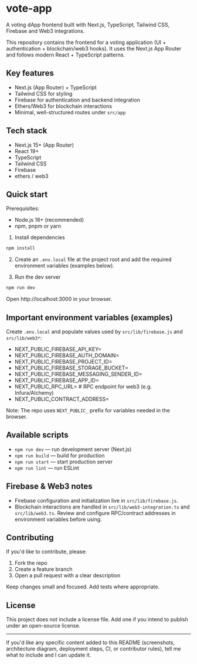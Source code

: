 # vote-app

A voting dApp frontend built with Next.js, TypeScript, Tailwind CSS, Firebase and Web3 integrations.

This repository contains the frontend for a voting application (UI + authentication + blockchain/web3 hooks). It uses the Next.js App Router and follows modern React + TypeScript patterns.

## Key features

- Next.js (App Router) + TypeScript
- Tailwind CSS for styling
- Firebase for authentication and backend integration
- Ethers/Web3 for blockchain interactions
- Minimal, well-structured routes under `src/app`

## Tech stack

- Next.js 15+ (App Router)
- React 19+
- TypeScript
- Tailwind CSS
- Firebase
- ethers / web3

## Quick start

Prerequisites:
- Node.js 18+ (recommended)
- npm, pnpm or yarn

1. Install dependencies

```powershell
npm install
```

2. Create an `.env.local` file at the project root and add the required environment variables (examples below).

3. Run the dev server

```powershell
npm run dev
```

Open http://localhost:3000 in your browser.

## Important environment variables (examples)

Create `.env.local` and populate values used by `src/lib/firebase.js` and `src/lib/web3*`:

- NEXT_PUBLIC_FIREBASE_API_KEY=
- NEXT_PUBLIC_FIREBASE_AUTH_DOMAIN=
- NEXT_PUBLIC_FIREBASE_PROJECT_ID=
- NEXT_PUBLIC_FIREBASE_STORAGE_BUCKET=
- NEXT_PUBLIC_FIREBASE_MESSAGING_SENDER_ID=
- NEXT_PUBLIC_FIREBASE_APP_ID=
- NEXT_PUBLIC_RPC_URL=    # RPC endpoint for web3 (e.g. Infura/Alchemy)
- NEXT_PUBLIC_CONTRACT_ADDRESS=

Note: The repo uses `NEXT_PUBLIC_` prefix for variables needed in the browser.

## Available scripts

- `npm run dev` — run development server (Next.js)
- `npm run build` — build for production
- `npm run start` — start production server
- `npm run lint` — run ESLint

## Firebase & Web3 notes

- Firebase configuration and initialization live in `src/lib/firebase.js`.
- Blockchain interactions are handled in `src/lib/web3-integration.ts` and `src/lib/web3.ts`. Review and configure RPC/contract addresses in environment variables before using.

## Contributing

If you'd like to contribute, please:

1. Fork the repo
2. Create a feature branch
3. Open a pull request with a clear description

Keep changes small and focused. Add tests where appropriate.

## License

This project does not include a license file. Add one if you intend to publish under an open-source license.

---

If you'd like any specific content added to this README (screenshots, architecture diagram, deployment steps, CI, or contributor rules), tell me what to include and I can update it.
